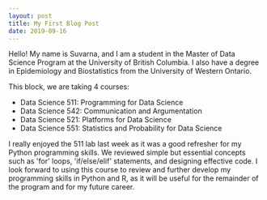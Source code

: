 ```yaml
---
layout: post
title: My First Blog Post
date: 2019-09-16
---
```


Hello! My name is Suvarna, and I am a student in the Master of Data Science Program at the University of British Columbia. I also have a degree in Epidemiology and Biostatistics from the University of Western Ontario. 

This block, we are taking 4 courses:
- Data Science 511: Programming for Data Science
- Data Science 542: Communication and Argumentation
- Data Science 521: Platforms for Data Science
- Data Science 551: Statistics and Probability for Data Science

I really enjoyed the 511 lab last week as it was a good refresher for my Python programming skills. We reviewed simple but essential concepts such as 'for' loops, 'if/else/elif' statements, and designing effective code. I look forward to using this course to review and further develop my programming skills in Python and R, as it will be useful for the remainder of the program and for my future career. 
